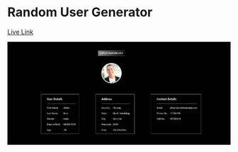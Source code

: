 # Random User Generator

[Live Link](https://random-user16.netlify.app)

![output](./src/output.png)